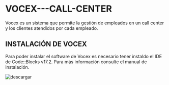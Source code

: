 # VOCEX---CALL-CENTER
Vocex es un sistema que permite la gestión de empleados en un call center y los clientes atendidos por cada empleado. 

## INSTALACIÓN DE VOCEX
Para poder instalar el software de Vocex es necesario tener instaldo el IDE de Code::Blocks v17.2.
Para más información consulte el manual de instalación.

![descargar](https://user-images.githubusercontent.com/64850245/81489540-2d10f300-923c-11ea-9968-59d9006568d1.png)
